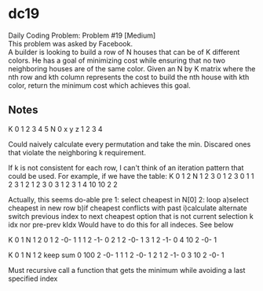 # dc19
Daily Coding Problem: Problem #19 [Medium] \
This problem was asked by Facebook. \
A builder is looking to build a row of N houses that can be of K different colors. He has a goal of minimizing cost while ensuring that no two neighboring houses are of the same color. Given an N by K matrix where the nth row and kth column represents the cost to build the nth house with kth color, return the minimum cost which achieves this goal.

## Notes
 K   0   1   2   3   4   5
 N
 0   x   y   z
 1
 2
 3
 4

 Could naively calculate every permutation and take the min.  Discared ones that
 violate the neighboring k requirement.

 If k is not consistent for each row, I can't think of an iteration pattern that
 could be used.  For example, if we have the table:
 K   0   1   2
 N   1   2   3
 0   1   2   3   0
 1   1   2   3   1
 2   1   2   3   0
 3   1   2   3   1
 4   10  10  2   2

 Actually, this seems do-able
 pre
 1:  select cheapest in N[0]
 2:  loop
     a)select cheapest in new row
     b)if cheapest conflicts with past
         i)calculate alternate
             switch previous index to next cheapest option that is not current selection k idx nor pre-prev kIdx
              Would have to do this for all indeces.  See below


 K   0   1
 N   1   2
 0   1   2   -0- 1
 1   1   2   -1- 0
 2   1   2   -0- 1
 3   1   2   -1- 0
 4   10  2   -0- 1

 K   0   1
 N   1   2               keep    sum
 0   100 2   -0- 1
 1   1   2   -0- 1
 2   1   2   -1- 0
 3   10  2   -0- 1


 Must recursive call a function that gets the minimum while avoiding a last specified index
